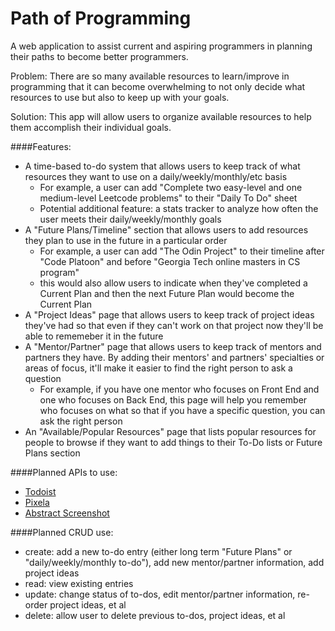 # Path of Programming

A web application to assist current and aspiring programmers in planning their paths to become better programmers.

Problem: There are so many available resources to learn/improve in programming that it can become overwhelming to not only decide what resources to use but also to keep up with your goals.

Solution: This app will allow users to organize available resources to help them accomplish their individual goals.

####Features:
- A time-based to-do system that allows users to keep track of what resources they want to use on a daily/weekly/monthly/etc basis
  - For example, a user can add "Complete two easy-level and one medium-level Leetcode problems" to their "Daily To Do" sheet
  - Potential additional feature: a stats tracker to analyze how often the user meets their daily/weekly/monthly goals
- A "Future Plans/Timeline" section that allows users to add resources they plan to use in the future in a particular order
  - For example, a user can add "The Odin Project" to their timeline after "Code Platoon" and before "Georgia Tech online masters in CS program"
  - this would also allow users to indicate when they've completed a Current Plan and then the next Future Plan would become the Current Plan
- A "Project Ideas" page that allows users to keep track of project ideas they've had so that even if they can't work on that project now they'll be able to rememeber it in the future
- A "Mentor/Partner" page that allows users to keep track of mentors and partners they have. By adding their mentors' and partners' specialties or areas of focus, it'll make it easier to find the right person to ask a question
  - For example, if you have one mentor who focuses on Front End and one who focuses on Back End, this page will help you remember who focuses on what so that if you have a specific question, you can ask the right person
- An "Available/Popular Resources" page that lists popular resources for people to browse if they want to add things to their To-Do lists or Future Plans section

####Planned APIs to use:
- [Todoist](https://developer.todoist.com/)
- [Pixela](https://pixe.la/)
- [Abstract Screenshot](https://www.abstractapi.com/api/website-screenshot-api)

####Planned CRUD use:
- create: add a new to-do entry (either long term "Future Plans" or "daily/weekly/monthly to-do"), add new mentor/partner information, add project ideas
- read: view existing entries
- update: change status of to-dos, edit mentor/partner information, re-order project ideas, et al
- delete: allow user to delete previous to-dos, project ideas, et al
